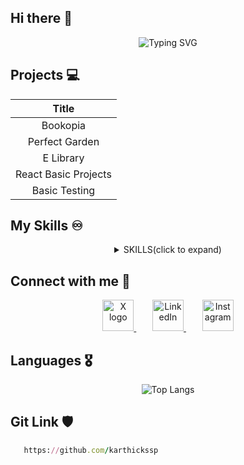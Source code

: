 ## Hi there 👋

<div align="center">

![Typing SVG](https://readme-typing-svg.herokuapp.com?font=Bungee+Spice&weight=300&size=25&pause=1200&color=FF0000&random=false&width=500&lines=+I'm+Karthick.+Fullstack+Developer++%E2%9C%A8)

</div>

## Projects 💻

<div align="center">
  
| Title | 
|:-----:|
| Bookopia |
| Perfect Garden |
| E Library |
| React Basic Projects |
| Basic Testing |

</div>

## My Skills ♾️

<div align="center">
<details>
<summary> SKILLS(click to expand) </summary>

| Known | &ensp; &ensp; &ensp; &ensp; &ensp;   Skills &ensp; &ensp; &ensp; &ensp; &ensp; |
|:-----:|:---------:|
| <img src="https://cdn.jsdelivr.net/gh/devicons/devicon/icons/java/java-original.svg" height="45" width="250" alt="Java logo"/>| Java |
| <img src="https://cdn.jsdelivr.net/gh/devicons/devicon/icons/html5/html5-original.svg" height="45" width="250" alt="html logo"/> | HTML |
| <img src="https://cdn.jsdelivr.net/gh/devicons/devicon/icons/css3/css3-original.svg" height="45" width="250" alt="css logo"/> | CSS |
| <img src="https://cdn.jsdelivr.net/gh/devicons/devicon/icons/javascript/javascript-original.svg" height="45" width="250" alt="javascript logo"/> | Javascript |
| <img src="https://cdn.jsdelivr.net/gh/devicons/devicon/icons/react/react-original.svg" height="36" width="250" alt="react logo"/> | React |
| <img src="https://cdn.jsdelivr.net/gh/devicons/devicon/icons/spring/spring-original.svg" height="36" width="250" alt="spring logo"/> | SpringBoot |
| <img src="https://cdn.jsdelivr.net/gh/devicons/devicon/icons/mysql/mysql-original.svg" height="45" width="250" alt="mysql logo"/> | MYSQL |
| <img src="https://cdn.jsdelivr.net/gh/devicons/devicon/icons/npm/npm-original-wordmark.svg" height="45" width="250" alt="npm logo"/> | NPM |
| <img src="https://cdn.jsdelivr.net/gh/devicons/devicon/icons/c/c-original.svg" height="45" width="250" alt="c logo"/> | C |
| <img src="https://cdn.jsdelivr.net/gh/devicons/devicon/icons/amazonwebservices/amazonwebservices-original-wordmark.svg" height="45" width="250" alt="aws logo"/> | AWS |
| <img src="https://cdn.jsdelivr.net/gh/devicons/devicon/icons/googlecloud/googlecloud-original.svg" height="45" width="250" alt="google logo"/> | GoogleCloud |
| <img src="https://cdn.jsdelivr.net/gh/devicons/devicon/icons/github/github-original.svg" height="45" width="250" alt="git logo"/> | Github |
| <img src="https://cdn.jsdelivr.net/gh/devicons/devicon/icons/vscode/vscode-original.svg" height="45" width="250" alt="vs logo"/> | VsCode |
</details>
</div>

## Connect with me 📱

<div align="center">
  <a href="https://X.com/karthick_ssp" target="_blank" style="margin-right: 10px;">
  <img src="https://gmabhishek.github.io/Image-hoster/Images/X.png" height="50" alt="X logo" />
</a> &nbsp; &nbsp;

<a href="https://www.linkedin.com/in/karthickssp-90805v96570/" target="_blank" style="margin-right: 10px;">
  <img src="https://cdn.jsdelivr.net/gh/devicons/devicon/icons/linkedin/linkedin-original.svg" height="50" alt="LinkedIn" />
</a> &nbsp; &nbsp;

<a href="https://instagram.com/karthick_ssp" target="_blank">
  <img src="https://gmabhishek.github.io/Image-hoster/Images/Instagram.png" height="50" alt="Instagram" />
</a>

</div>

## Languages 🎖️

<div align="center">
  
![Top Langs](https://github-readme-stats.vercel.app/api/top-langs/?username=karthickssp&layout=compact&theme=dracula&hide_border=true)

 </div>


## Git Link 🛡️
```ruby
   https://github.com/karthickssp
```
